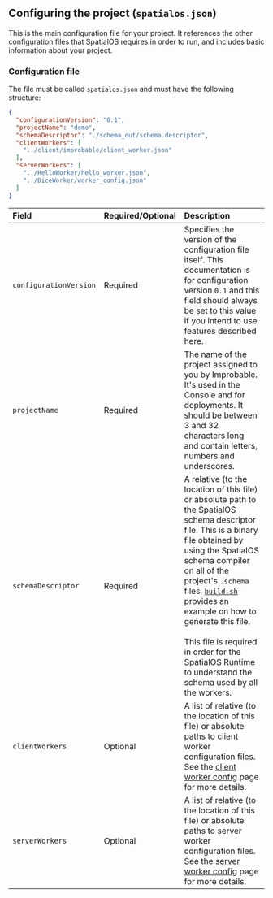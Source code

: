 ## Configuring the project (`spatialos.json`)

This is the main configuration file for your project. It references the other configuration files that SpatialOS requires in order to run, and includes basic information about your project.

### Configuration file

The file must be called `spatialos.json` and must have the following structure:
```json
{
  "configurationVersion": "0.1",
  "projectName": "demo",
  "schemaDescriptor": "./schema_out/schema.descriptor",
  "clientWorkers": [
    "../client/improbable/client_worker.json"
  ],
  "serverWorkers": [
    "../HelloWorker/hello_worker.json",
    "../DiceWorker/worker_config.json"
  ]
}
```

| Field | Required/Optional | Description | 
| :------------- | :------------- | :------- | 
| `configurationVersion`  | Required  | Specifies the version of the configuration file itself. This documentation is for configuration version `0.1` and this field should always be set to this value if you intend to use features described here. |
| `projectName`  | Required  | The name of the project assigned to you by Improbable. It's used in the Console and for deployments. It should be between 3 and 32 characters long and contain letters, numbers and underscores. |
| `schemaDescriptor` | Required | A relative (to the location of this file) or absolute path to the SpatialOS schema descriptor file. This is a binary file obtained by using the SpatialOS schema compiler on all of the project's `.schema` files. [`build.sh`](../../build.sh) provides an example on how to generate this file. <br><br> This file is required in order for the SpatialOS Runtime to understand the schema used by all the workers. |
| `clientWorkers` | Optional | A list of relative (to the location of this file) or absolute paths to client worker configuration files. See the [client worker config](client-worker-configuration.md) page for more details. |
| `serverWorkers` | Optional | A list of relative (to the location of this file) or absolute paths to server worker configuration files. See the [server worker config](server-worker-configuration.md) page for more details. |